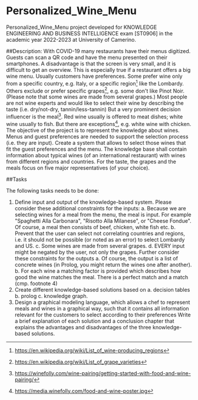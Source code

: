 # Personalized_Wine_Menu
Personalized_Wine_Menu project developed for KNOWLEDGE ENGINEERING AND BUSINESS INTELLIGENCE exam [ST0906] in the academic year 2022-2023 at University of Camerino.

##Description:
With COVID-19 many restaurants have their menus digitized. Guests can scan a QR code and have the menu presented on their smartphones. A disadvantage is that the screen is very small, and it is difficult to get an overview. This is especially true if a restaurant offers a big wine menu.
Usually customers have preferences. Some prefer wine only from a specific country, e.g. Italy, or a specific region[^1] like the Lombardy. Others exclude or prefer specific grapes[^2], e.g. some don't like Pinot Noir. (Please note that some wines are made from several grapes.) Most people are not wine experts and would like to select their wine by describing the taste (i.e. dry/not-dry, tannin/less-tannin)
But a very prominent decision influencer is the meal[^3]. Red wine usually is offered to meat dishes; white wine usually to fish. But there are exceptions[^4], e.g. white wine with chicken.
The objective of the project is to represent the knowledge about wines. Menus and guest preferences are needed to support the selection process (i.e. they are input). Create a system that allows to select those wines that fit the guest preferences and the menu.
The knowledge base shall contain information about typical wines (of an international restaurant) with wines from different regions and countries. For the taste, the grapes and the meals focus on five major representatives (of your choice).

##Tasks

The following tasks needs to be done:
1. Define input and output of the knowledge-based system. Please consider these
additional constraints for the inputs:
a. Because we are selecting wines for a meal from the menu, the meal is input. For example "Spaghetti Alla Carbonara", "Risotto Alla Milanese", or "Cheese Fondue". Of course, a meal then consists of beef, chicken, white fish etc.
b. Prevent that the user can select not correlating countries and regions, i.e. it should not be possible (or noted as an error) to select Lombardy and US.
c. Some wines are made from several grapes.
d. EVERY input might be negated by the user, not only the grapes.
Further consider these constraints for the outputs
a. Of course, the output is a list of concrete wines (in Prolog, you might return the wines one after another).
b. For each wine a matching factor is provided which describes how good the
wine matches the meal. There is a perfect match and a match (cmp. footnote 4)
2. Create different knowledge-based solutions based on 
a. decision tables
b. prolog
c. knowledge graph.
3. Design a graphical modeling language, which allows a chef to represent meals and wines in a graphical way, such that it contains all information relevant for the customers to select according to their preferences
Write a brief explanation of each solution and a conclusion chapter that explains the advantages and disadvantages of the three knowledge-based solutions.

[^1]: https://en.wikipedia.org/wiki/List_of_wine-producing_regions
[^2]: https://en.wikipedia.org/wiki/List_of_grape_varieties
[^3]: https://winefolly.com/wine-pairing/getting-started-with-food-and-wine-pairing/
[^4]: https://media.winefolly.com/food-and-wine-poster.jpg